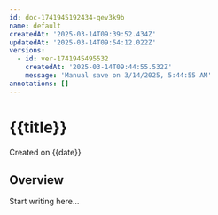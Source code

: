 ```yaml
---
id: doc-1741945192434-qev3k9b
name: default
createdAt: '2025-03-14T09:39:52.434Z'
updatedAt: '2025-03-14T09:54:12.022Z'
versions:
  - id: ver-1741945495532
    createdAt: '2025-03-14T09:44:55.532Z'
    message: 'Manual save on 3/14/2025, 5:44:55 AM'
annotations: []
---
```


# {{title}}

Created on {{date}}

## Overview

Start writing here...
